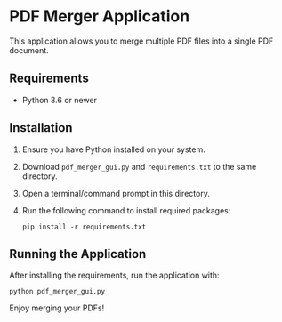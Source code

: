 # PDF Merger Application

This application allows you to merge multiple PDF files into a single PDF document.

## Requirements

- Python 3.6 or newer

## Installation

1. Ensure you have Python installed on your system.
2. Download `pdf_merger_gui.py` and `requirements.txt` to the same directory.
3. Open a terminal/command prompt in this directory.
4. Run the following command to install required packages:

   ```
   pip install -r requirements.txt
   ```

## Running the Application

After installing the requirements, run the application with:

```
python pdf_merger_gui.py
```

Enjoy merging your PDFs!